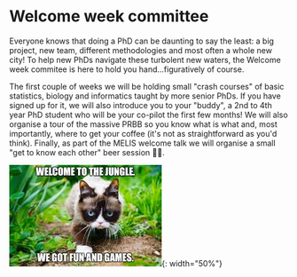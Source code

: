# Welcome week committee

Everyone knows that doing a PhD can be daunting to say the least: a big project, new team, different methodologies and most often a whole new city! To help new PhDs navigate these turbolent new waters, the Welcome week commitee is here to hold you hand...figuratively of course.

The first couple of weeks we will be holding small "crash courses" of basic statistics, biology and informatics taught by more senior PhDs. If you have signed up for it, we will also introduce you to your "buddy", a 2nd to 4th year PhD student who will be your co-pilot the first few months! We will also organise a tour of the massive PRBB so you know what is what and, most importantly, where to get your coffee (it's not as straightforward as you'd think). Finally, as part of the MELIS welcome talk we will organise a small "get to know each other" beer session 🍺🍻.

![alt](assets/images/wellcome.jpeg){: width="50%"}
